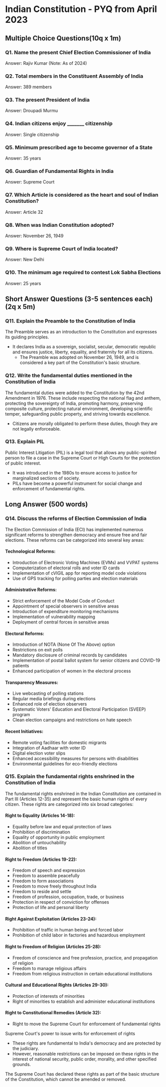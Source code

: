 # Indian Constitution - PYQ from April 2023
## Multiple Choice Questions(10q x 1m)

### Q1. Name the present Chief Election Commissioner of India
Answer: Rajiv Kumar (Note: As of 2024)
### Q2. Total members in the Constituent Assembly of India
Answer: 389 members
### Q3. The present President of India
Answer: Droupadi Murmu
### Q4. Indian citizens enjoy _______ citizenship
Answer: Single citizenship
### Q5. Minimum prescribed age to become governor of a State
Answer: 35 years
### Q6. Guardian of Fundamental Rights in India
Answer: Supreme Court
### Q7. Which Article is considered as the heart and soul of Indian Constitution?
Answer: Article 32
### Q8. When was Indian Constitution adopted?
Answer: November 26, 1949
### Q9. Where is Supreme Court of India located?
Answer: New Delhi
### Q10. The minimum age required to contest Lok Sabha Elections
Answer: 25 years

## Short Answer Questions (3-5 sentences each) (2q x 5m)

### Q11. Explain the Preamble to the Constitution of India
The Preamble serves as an introduction to the Constitution and expresses its guiding principles. 
- It declares India as a sovereign, socialist, secular, democratic republic and ensures justice, liberty, equality, and fraternity for all its citizens. 
    - The Preamble was adopted on November 26, 1949, and is considered a key part of the Constitution's basic structure.
### Q12. Write the fundamental duties mentioned in the Constitution of India
The fundamental duties were added to the Constitution by the 42nd Amendment in 1976. These include respecting the national flag and anthem, protecting the sovereignty of India, promoting harmony, preserving composite culture, protecting natural environment, developing scientific temper, safeguarding public property, and striving towards excellence. 
- Citizens are morally obligated to perform these duties, though they are not legally enforceable.
### Q13. Explain PIL
Public Interest Litigation (PIL) is a legal tool that allows any public-spirited person to file a case in the Supreme Court or High Courts for the protection of public interest. 
- It was introduced in the 1980s to ensure access to justice for marginalized sections of society. 
- PILs have become a powerful instrument for social change and enforcement of fundamental rights.

## Long Answer (500 words)

### Q14. Discuss the reforms of Election Commission of India
The Election Commission of India (ECI) has implemented numerous significant reforms to strengthen democracy and ensure free and fair elections. These reforms can be categorized into several key areas:

#### Technological Reforms:

- Introduction of Electronic Voting Machines (EVMs) and VVPAT systems
- Computerization of electoral rolls and voter ID cards
- Implementation of cVIGIL app for reporting model code violations
- Use of GPS tracking for polling parties and election materials

#### Administrative Reforms:

- Strict enforcement of the Model Code of Conduct
- Appointment of special observers in sensitive areas
- Introduction of expenditure monitoring mechanisms
- Implementation of vulnerability mapping
- Deployment of central forces in sensitive areas

#### Electoral Reforms:

- Introduction of NOTA (None Of The Above) option
- Restrictions on exit polls
- Mandatory disclosure of criminal records by candidates
- Implementation of postal ballot system for senior citizens and COVID-19 patients
- Enhanced participation of women in the electoral process

#### Transparency Measures:

- Live webcasting of polling stations
- Regular media briefings during elections
- Enhanced role of election observers
- Systematic Voters' Education and Electoral Participation (SVEEP) program
- Clean election campaigns and restrictions on hate speech

#### Recent Initiatives:

- Remote voting facilities for domestic migrants
- Integration of Aadhaar with voter ID
- Digital election voter slips
- Enhanced accessibility measures for persons with disabilities
- Environmental guidelines for eco-friendly elections


### Q15. Explain the fundamental rights enshrined in the Constitution of India
The fundamental rights enshrined in the Indian Constitution are contained in Part III (Articles 12-35) and represent the basic human rights of every citizen. These rights are categorized into six broad categories:

#### Right to Equality (Articles 14-18):

- Equality before law and equal protection of laws
- Prohibition of discrimination
- Equality of opportunity in public employment
- Abolition of untouchability
- Abolition of titles

#### Right to Freedom (Articles 19-22):

- Freedom of speech and expression
- Freedom to assemble peacefully
- Freedom to form associations
- Freedom to move freely throughout India
- Freedom to reside and settle
- Freedom of profession, occupation, trade, or business
- Protection in respect of conviction for offenses
- Protection of life and personal liberty

#### Right Against Exploitation (Articles 23-24):

- Prohibition of traffic in human beings and forced labor
- Prohibition of child labor in factories and hazardous employment

#### Right to Freedom of Religion (Articles 25-28):

- Freedom of conscience and free profession, practice, and propagation of religion
- Freedom to manage religious affairs
- Freedom from religious instruction in certain educational institutions

#### Cultural and Educational Rights (Articles 29-30):

- Protection of interests of minorities
- Right of minorities to establish and administer educational institutions

#### Right to Constitutional Remedies (Article 32):
- Right to move the Supreme Court for enforcement of fundamental rights


Supreme Court's power to issue writs for enforcement of rights
- These rights are fundamental to India's democracy and are protected by the judiciary. 
- However, reasonable restrictions can be imposed on these rights in the interest of national security, public order, morality, and other specified grounds. 

The Supreme Court has declared these rights as part of the basic structure of the Constitution, which cannot be amended or removed.